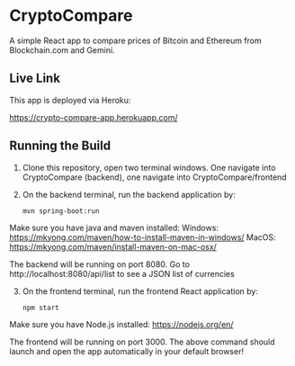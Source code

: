 # CryptoCompare
A simple React app to compare prices of Bitcoin and Ethereum from Blockchain.com and Gemini.

## Live Link

This app is deployed via Heroku:

https://crypto-compare-app.herokuapp.com/

## Running the Build

1. Clone this repository, open two terminal windows. One navigate into CryptoCompare (backend), one navigate into CryptoCompare/frontend

2. On the backend terminal, run the backend application by:
    ```
    mvn spring-boot:run 
    ```

Make sure you have java and maven installed: 
    Windows: https://mkyong.com/maven/how-to-install-maven-in-windows/ 
    MacOS: https://mkyong.com/maven/install-maven-on-mac-osx/

The backend will be running on port 8080. Go to http://localhost:8080/api/list to see a JSON list of currencies

3. On the frontend terminal, run the frontend React application by:
    ```
    npm start
    ```
Make sure you have Node.js installed: https://nodejs.org/en/

The frontend will be running on port 3000. The above command should launch and open the app automatically in your default browser!
